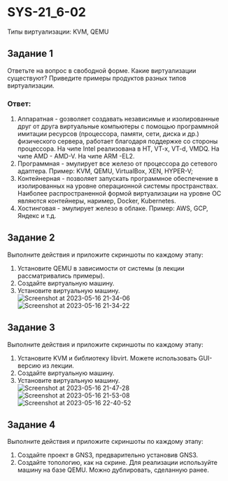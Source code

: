 # SYS-21_6-02
Типы виртуализации: KVM, QEMU
## Задание 1
Ответьте на вопрос в свободной форме.
Какие виртуализации существуют? Приведите примеры продуктов разных типов виртуализации.
### Ответ:
1. Аппаратная - gозволяет создавать независимые и изолированные друг от друга виртуальные компьютеры с помощью программной имитации ресурсов (процессора, памяти, сети, диска и др.) физического сервера, работает благодаря поддержке со стороны процессора. На чипе Intel реализована в HT, VT-x, VT-d, VMDQ. На чипе AMD - AMD-V. На чипе ARM -EL2.
2. Программная - эмулирует все железо от процессора до сетевого адаптера. Пример: KVM, QEMU, VirtualBox, XEN, HYPER-V; 
3. Контейнерная - позволяет запускать программное обеспечение в изолированных на уровне операционной системы пространствах. Наиболее распространенной формой виртуализации на уровне ОС являются контейнеры, наример, Docker, Kubernetes.
4. Хостинговая - эмулирует железо в облаке. Пример: AWS, GCP, Яндекс и т.д.
## Задание 2
Выполните действия и приложите скриншоты по каждому этапу:
1. Установите QEMU в зависимости от системы (в лекции рассматривались примеры).
2. Создайте виртуальную машину.
3. Установите виртуальную машину.
![Screenshot at 2023-05-16 21-34-06](https://github.com/Roman-Teterevlev/SYS-21_6-02/assets/132853752/868a8a91-2ccd-4dc6-be95-73d327a368c3)
![Screenshot at 2023-05-16 21-34-22](https://github.com/Roman-Teterevlev/SYS-21_6-02/assets/132853752/03f6ccb0-c1e3-4fff-909d-29d30877e230)
## Задание 3
Выполните действия и приложите скриншоты по каждому этапу:
1. Установите KVM и библиотеку libvirt. Можете использовать GUI-версию из лекции.
2. Создайте виртуальную машину.
3. Установите виртуальную машину.
![Screenshot at 2023-05-16 21-47-28](https://github.com/Roman-Teterevlev/SYS-21_6-02/assets/132853752/f157f641-e4ee-4661-8ac2-81998fd98c8a)
![Screenshot at 2023-05-16 21-53-08](https://github.com/Roman-Teterevlev/SYS-21_6-02/assets/132853752/c9af33f6-eec3-4fbb-8ff2-a78da1a55a18)
![Screenshot at 2023-05-16 22-40-52](https://github.com/Roman-Teterevlev/SYS-21_6-02/assets/132853752/9421aa58-32b8-4c23-ad29-244166fa825d)
## Задание 4
Выполните действия и приложите скриншоты по каждому этапу:
1. Создайте проект в GNS3, предварительно установив GNS3.
2. Создайте топологию, как на скрине. Для реализации используйте машину на базе QEMU. Можно дублировать, сделанную ранее.
